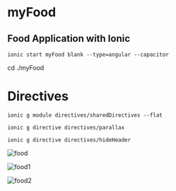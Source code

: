 # myFood

<h2>Food Application with Ionic</h2> 

<code>ionic start myFood blank --type=angular --capacitor</code>

cd ./myFood

# Directives

<code>ionic g module directives/sharedDirectives --flat</code>

<code>ionic g directive directives/parallax</code> 

<code>ionic g directive directives/hideHeader</code>
 
 
![food](https://user-images.githubusercontent.com/97443736/182106176-24ba60db-07a9-475a-9faf-592f58bf3a9b.PNG)

![food1](https://user-images.githubusercontent.com/97443736/182106453-2a43590b-8f1f-4585-a863-c1d30f9e3a4a.PNG)

![food2](https://user-images.githubusercontent.com/97443736/182106190-be0cc46c-6018-4700-b3ec-8422229be779.PNG)
